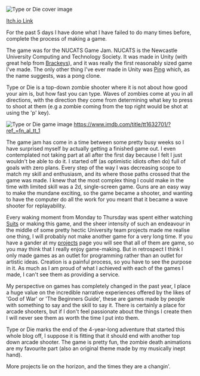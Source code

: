 ![Type or Die cover image](/static/postimages/21/cover.png)

[Itch.io Link](https://lukebriggs.itch.io/type-or-die)

For the past 5 days I have done what I have failed to do many times before,
complete the process of making a game.

The game was for the NUCATS Game Jam. NUCATS is the Newcastle University Computing
and Technology Society. It was made in Unity (with great help from [Brackeys](https://www.youtube.com/channel/UCYbK_tjZ2OrIZFBvU6CCMiA)),
and it was really the first reasonably sized game I've made. The only other thing I've ever made in Unity was [Ping](/8)
which, as the name suggests, was a pong clone.

Type or Die is a top-down zombie shooter where it is not about how good
your aim is, but how fast you can type. Waves of zombies come at you in all directions, with the direction
they come from determining what key to press to shoot at them (e.g a zombie coming from the top right would be shot at
using the 'p' key).

![Type or Die game image](static/postimages/21/fight.png)
https://www.imdb.com/title/tt1632701/?ref_=fn_al_tt_1

The game jam has come in a time between some pretty busy weeks so I have surprised myself by actually getting a
finished game out. I even contemplated not taking part at all after the first day because I felt I just wouldn't be able to do it.
I started off (as optimistic idiots often do) full of goals with zero plans. Every step of the way I was decreasing scope
to match my skill and enthusiasm, and its where those paths crossed that the game was made. I knew that the most complex
thing I could make in the time with limited skill was a 2d, single-screen game. Guns are an easy way to make the mundane exciting,
so the game became a shooter, and wanting to have the computer do all the work for you meant that it became a wave shooter for
replayability.

Every waking moment from Monday to Thursday was spent either watching [Suits](https://www.imdb.com/title/tt1632701/?ref_=fn_al_tt_1)
or making this game, and the sheer intensity of such an endeavour in the middle of some pretty hectic University team projects
made me realise one thing, I will probably not make another game for a very long time. If you have a gander at my [projects](/projects) page
you will see that all of them are game, so you may think that I really enjoy game-making. But in retrospect I think I only made games as
an outlet for programming rather than an outlet for artistic ideas. Creation is a painful process, so you have to see the purpose in it.
As much as I am proud of what I achieved with each of the games I made, I can't see them as providing a service.

My perspective on games has completely changed in the past year, I place a huge value on the incredible narrative experiences offered by the likes of 'God of War' or
'The Beginners Guide', these are games made by people with something to say and the skill to say it. There is certainly a place for arcade
shooters, but if I don't feel passionate about the things I create then I will never see them as worth the time I put into them.

Type or Die marks the end of the 4-year-long adventure that started this whole blog off, I suppose it is fitting that it should end with another
top down arcade shooter. The game is pretty fun, the zombie death animations are my favourite part (also an original theme made by my musically inept hand).

More projects lie on the horizon, and the times they are a changin'.
